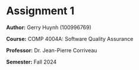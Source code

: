 # Assignment 1

**Author:** Gerry Huynh (100996769)

**Course:** COMP 4004A: Software Quality Assurance

**Professor:** Dr. Jean-Pierre Corriveau

**Semester:** Fall 2024
